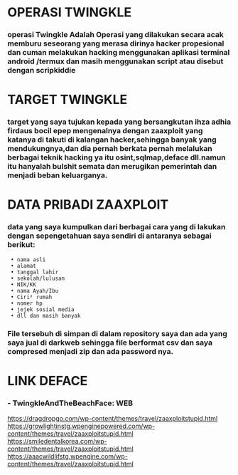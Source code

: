 # OPERASI TWINGKLE
### operasi Twingkle Adalah Operasi yang dilakukan secara acak memburu seseorang yang merasa dirinya hacker propesional dan cuman melakukan hacking menggunakan aplikasi terminal android /termux dan masih menggunakan script atau disebut dengan scripkiddie

# TARGET TWINGKLE
### target yang saya tujukan kepada yang bersangkutan ihza adhia firdaus bocil epep mengenalnya dengan zaaxploit yang katanya di takuti di kalangan hacker,sehingga banyak yang mendukungnya,dan dia pernah berkata pernah melalukan berbagai teknik hacking ya itu osint,sqlmap,deface dll.namun itu hanyalah bulshit semata dan merugikan pemerintah dan menjadi beban keluarganya.

# DATA PRIBADI ZAAXPLOIT
### data yang saya kumpulkan dari berbagai cara yang di lakukan dengan sepengetahuan saya sendiri di antaranya sebagai berikut:

  ```
   • nama asli
   • alamat
   • tanggal lahir
   • sekolah/lulusan
   • NIK/KK 
   • nama Ayah/Ibu 
   • Ciri² rumah 
   • nomer hp
   • jejek sosial media
   • dll dan masih banyak
  ```
### File tersebuh di simpan di dalam repository saya dan ada yang saya jual di darkweb sehingga file berformat csv dan saya compresed menjadi zip dan ada password nya.

# LINK DEFACE
### - TwingkleAndTheBeachFace: WEB

https://dragdropgo.com/wp-content/themes/travel/zaaxploitstupid.html
https://growlightinstg.wpenginepowered.com/wp-content/themes/travel/zaaxploitstupid.html
https://smiledentalkorea.com/wp-content/themes/travel/zaaxploitstupid.html
https://aaacwildlifstg.wpengine.com/wp-content/themes/travel/zaaxploitstupid.html
